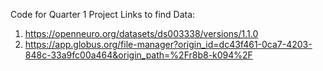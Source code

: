 Code for Quarter 1 Project
Links to find Data: 
1. https://openneuro.org/datasets/ds003338/versions/1.1.0 
2. https://app.globus.org/file-manager?origin_id=dc43f461-0ca7-4203-848c-33a9fc00a464&origin_path=%2Fr8b8-k094%2F
